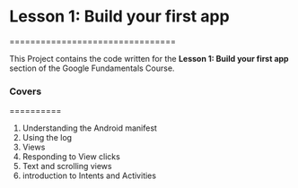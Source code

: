 # Lesson 1: Build your first app
================================

This Project contains the code written for the **Lesson 1: Build your first app** section of the Google Fundamentals Course.

### Covers
==========
1. Understanding the Android manifest
2. Using the log
3. Views
4. Responding to View clicks
5. Text and scrolling views
6. introduction to Intents and Activities